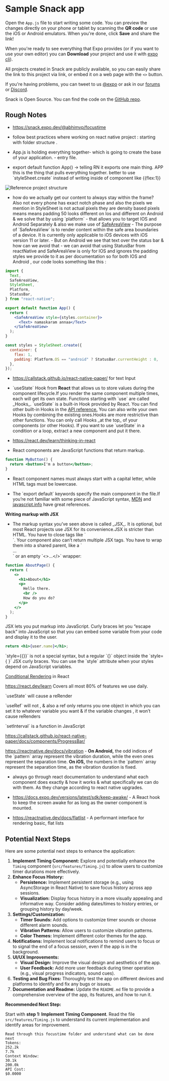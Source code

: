 # Sample Snack app

Open the `App.js` file to start writing some code. You can preview the changes directly on your phone or tablet by scanning the **QR code** or use the iOS or Android emulators. When you're done, click **Save** and share the link!

When you're ready to see everything that Expo provides (or if you want to use your own editor) you can **Download** your project and use it with [expo cli](https://docs.expo.dev/get-started/installation/#expo-cli)).

All projects created in Snack are publicly available, so you can easily share the link to this project via link, or embed it on a web page with the `<>` button.

If you're having problems, you can tweet to us [@expo](https://twitter.com/expo) or ask in our [forums](https://forums.expo.dev/c/expo-dev-tools/61) or [Discord](https://chat.expo.dev/).

Snack is Open Source. You can find the code on the [GitHub repo](https://github.com/expo/snack).

## Rough Notes

- https://snack.expo.dev/@abhimvp/focustime

- follow best practices where working on react native project : starting with folder structure .

- App.js is holding everything together- which is going to create the base of your application. - entry file.

- export default function App() → telling RN it exports one main thing. APP this is the thing that pulls everything together. better to use \`styleSheet.create\` instead of writing inside of component like {{flex:1}}

![Reference project structure](assets/image.png)

- how do we actually get our content to always stay within the frame? Also not every phone has exact notch phase and also the pixels we mention in StyleSheet is not actual pixels they are density based pixels means means padding 50 looks different on Ios and different on Android & we solve that by using \`platform\` - that allows you to target IOS and Android Separately & also we make use of [SafeAreaView](https://reactnative.dev/docs/safeareaview) - The purpose of \`SafeAreaView\` is to render content within the safe area boundaries of a device. It is currently only applicable to iOS devices with iOS version 11 or later. - But on Android we see that text over the status bar & how can we avoid that - we can avoid that using StatusBar from reactNative and SafeAreaView is only for IOS and ignores the padding styles we provide to it as per documentation so for both IOS and Android , our code looks something like this :

```jsx
import {
  Text,
  SafeAreaView,
  StyleSheet,
  Platform,
  StatusBar,
} from "react-native";

export default function App() {
  return (
    <SafeAreaView style={styles.container}>
      <Text> namaskaram annaa</Text>
    </SafeAreaView>
  );
}

const styles = StyleSheet.create({
  container: {
    flex: 1,
    padding: Platform.OS == "android" ? StatusBar.currentHeight : 0,
  },
});
```

- https://callstack.github.io/react-native-paper/ for text Input

- \`useState\` Hook from **React** that allows us to store values during the component lifecycle.If you render the same component multiple times, each will get its own state. Functions starting with \`use\` are called \_Hooks\_. \`useState\` is a built-in Hook provided by React. You can find other built-in Hooks in the [API reference.](https://react.dev/reference/react) You can also write your own Hooks by combining the existing ones.Hooks are more restrictive than other functions. You can only call Hooks \_at the top\_ of your components (or other Hooks). If you want to use \`useState\` in a condition or a loop, extract a new component and put it there.
- https://react.dev/learn/thinking-in-react

- React components are JavaScript functions that return markup.

```jsx
function MyButton() {
  return <button>I'm a button</button>;
}
```

- React component names must always start with a capital letter, while HTML tags must be lowercase.

- The \`export default\` keywords specify the main component in the file.If you’re not familiar with some piece of JavaScript syntax, [MDN](https://developer.mozilla.org/en-US/docs/web/javascript/reference/statements/export) and [javascript.info](https://javascript.info/import-export) have great references.

**Writing markup with JSX**

- The markup syntax you’ve seen above is called \_JSX\_. It is optional, but most React projects use JSX for its convenience.JSX is stricter than HTML. You have to close tags like \`<br />\`. Your component also can’t return multiple JSX tags. You have to wrap them into a shared parent, like a \`<div>...</div>\` or an empty \`<>...</>\` wrapper:

```jsx
function AboutPage() {
  return (
    <>
      <h1>About</h1>
      <p>
        Hello there.
        <br />
        How do you do?
      </p>
    </>
  );
}
```

JSX lets you put markup into JavaScript. Curly braces let you “escape back” into JavaScript so that you can embed some variable from your code and display it to the user.

```jsx
return <h1>{user.name}</h1>;
```

\`style={{}}\` is not a special syntax, but a regular \`{}\` object inside the \`style={ }\` JSX curly braces. You can use the \`style\` attribute when your styles depend on JavaScript variables.

[Conditional Rendering](https://react.dev/learn#:~:text=Conditional%20rendering) in React

https://react.dev/learn Covers all most 80% of features we use daily.

\`useState\` will cause a reRender

\`useRef\` will not , & also a ref only returns you one object in which you can set it to whatever variable you want & if the variable changes , it won’t cause reRenders

\`setInterval\` is a function in JavaScript

https://callstack.github.io/react-native-paper/docs/components/ProgressBar/

https://reactnative.dev/docs/vibration - **On Android,** the odd indices of the \`pattern\` array represent the vibration duration, while the even ones represent the separation time. **On iOS,** the numbers in the \`pattern\` array represent the separation time, as the vibration duration is fixed.

- always go through react documentation to understand what each component does exactly & how it works & what specifically we can do with them. As they change according to react native upgrades.

- https://docs.expo.dev/versions/latest/sdk/keep-awake/ - A React hook to keep the screen awake for as long as the owner component is mounted.

- https://reactnative.dev/docs/flatlist - A performant interface for rendering basic, flat lists

## Potential Next Steps

Here are some potential next steps to enhance the application:

1.  **Implement Timing Component:** Explore and potentially enhance the `Timing` component (`src/features/Timing.js`) to allow users to customize timer durations more effectively.
2.  **Enhance Focus History:**
    - **Persistence:** Implement persistent storage (e.g., using AsyncStorage in React Native) to save focus history across app sessions.
    - **Visualization:** Display focus history in a more visually appealing and informative way. Consider adding dates/times to history entries, or grouping history by day/week.
3.  **Settings/Customization:**
    - **Timer Sounds:** Add options to customize timer sounds or choose different alarm sounds.
    - **Vibration Patterns:** Allow users to customize vibration patterns.
    - **Color Themes:** Implement different color themes for the app.
4.  **Notifications:** Implement local notifications to remind users to focus or to signal the end of a focus session, even if the app is in the background.
5.  **UI/UX Improvements:**
    - **Visual Design:** Improve the visual design and aesthetics of the app.
    - **User Feedback:** Add more user feedback during timer operation (e.g., visual progress indicators, sound cues).
6.  **Testing and Bug Fixes:** Thoroughly test the app on different devices and platforms to identify and fix any bugs or issues.
7.  **Documentation and Readme:** Update the `README.md` file to provide a comprehensive overview of the app, its features, and how to run it.

**Recommended Next Step:**

Start with **step 1: Implement Timing Component**. Read the file `src/features/Timing.js` to understand its current implementation and identify areas for improvement.

```
Read through this focustime folder and understand what can be done next
Tokens:
252.2k
7.7k
Context Window:
30.1k
200.0k
API Cost:
$0.0000
```
